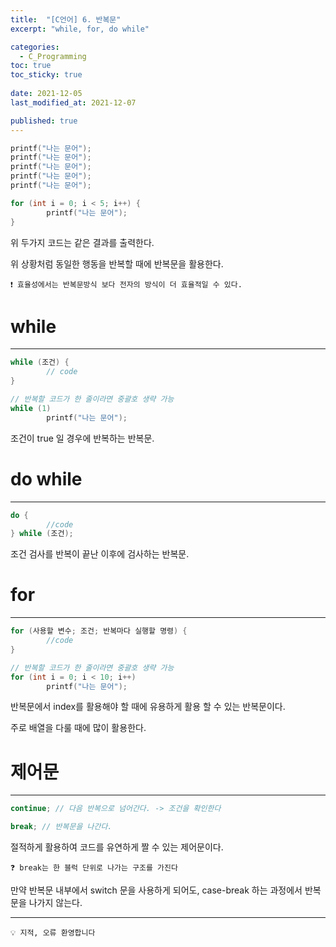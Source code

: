 ```yaml
---
title:  "[C언어] 6. 반복문"
excerpt: "while, for, do while"

categories:
  - C_Programming
toc: true
toc_sticky: true
 
date: 2021-12-05
last_modified_at: 2021-12-07

published: true
---
```




```c
printf("나는 문어");
printf("나는 문어");
printf("나는 문어");
printf("나는 문어");
printf("나는 문어");

for (int i = 0; i < 5; i++) {
		printf("나는 문어");
}
```

위 두가지 코드는 같은 결과를 출력한다.

위 상황처럼 동일한 행동을 반복할 때에 반복문을 활용한다.

```
❗ 효율성에서는 반복문방식 보다 전자의 방식이 더 효율적일 수 있다.
```

# while
---

```c
while (조건) {
		// code
}

// 반복할 코드가 한 줄이라면 중괄호 생략 가능
while (1)
		printf("나는 문어");
```

조건이 true 일 경우에 반복하는 반복문.

# do while
---

```c
do {
		//code
} while (조건);

```

조건 검사를 반복이 끝난 이후에 검사하는 반복문.

# for
---

```c
for (사용할 변수; 조건; 반복마다 실행할 명령) {
		//code
}

// 반복할 코드가 한 줄이라면 중괄호 생략 가능 
for (int i = 0; i < 10; i++)
		printf("나는 문어");
```

반복문에서 index를 활용해야 할 때에 유용하게 활용 할 수 있는 반복문이다.

주로 배열을 다룰 때에 많이 활용한다.

# 제어문
---

```c
continue; // 다음 반복으로 넘어간다. -> 조건을 확인한다

break; // 반복문을 나간다.
```

절적하게 활용하여 코드를 유연하게 짤 수 있는 제어문이다.

```
❓ break는 한 블럭 단위로 나가는 구조를 가진다
```

만약 반복문 내부에서 switch 문을 사용하게 되어도, case-break 하는 과정에서 반복문을 나가지 않는다.


---

```
💡 지적, 오류 환영합니다
```
